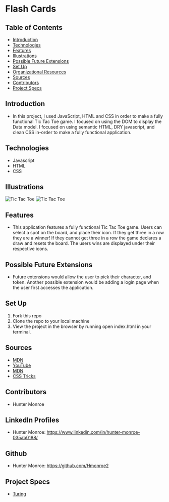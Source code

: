 # Flash Cards 
## Table of Contents
  - [Introduction](#introduction)
  - [Technologies](#technologies)
  - [Features](#features)
  - [Illustrations](#illustrations)
  - [Possible Future Extensions](#possible-future-extensions)
  - [Set Up](#set-up)
  - [Organizational Resources](#organizational-resources)
  - [Sources](#sources)
  - [Contributors](#contributors)
  - [Project Specs](#project-specs)
## Introduction
  - In this project, I used JavaScript, HTML and CSS in order to make a fully functional Tic Tac Toe game. I focused on using the DOM to display the Data model. I focused on using semantic HTML, DRY javascript, and clean CSS in-order to make a fully functional application.
## Technologies
  - Javascript
  - HTML
  - CSS
## Illustrations
  ![Tic Tac Toe](/assets/Screenshot1.png)
  ![Tic Tac Toe](/assets/Screenshot2.png)
## Features
  - This application features a fully functional Tic Tac Toe game. Users can select a spot on the board, and place their icon. If they get three in a row they are a winner! If they cannot get three in a row the game declares a draw and resets the board. The users wins are displayed under their respective icons.
## Possible Future Extensions
  - Future extensions would allow the user to pick their character, and token. Another possible extension would be adding a login page when the user first accesses the application.
## Set Up
1. Fork this repo
2. Clone the repo to your local machine
3. View the project in the browser by running open index.html in your terminal.
## Sources
  - [MDN](https://developer.mozilla.org/en-US/docs/Learn/JavaScript/Building_blocks/Events)
  - [YouTube](https://www.youtube.com/watch?v=K0KQP7qfrYo)
  - [MDN](https://developer.mozilla.org/en-US/docs/Web/API/HTMLElement/dataset)
  - [CSS Tricks](https://css-tricks.com/snippets/css/a-guide-to-flexbox/)
## Contributors
  - Hunter Monroe
## LinkedIn Profiles
  - Hunter Monroe: https://www.linkedin.com/in/hunter-monroe-035ab0188/
## Github
  - Hunter Monroe: https://github.com/Hmonroe2
## Project Specs
 - [Turing](https://frontend.turing.edu/projects/module-1/tic-tac-toe-solo-v2.html)
